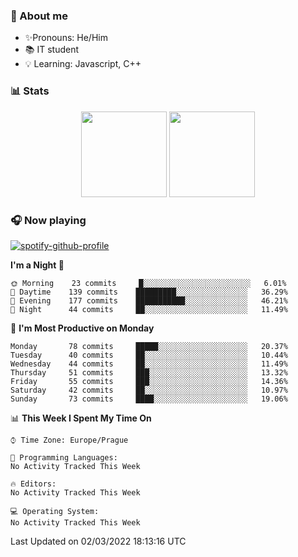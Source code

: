 ### 👋 About me

- ✨Pronouns: He/Him
- 📚 IT student
- 💡 Learning: Javascript, C++

### 📊 Stats
<p align="center">
  <img height="137px" src="https://github-readme-stats-ashy-seven.vercel.app/api?username=Nanoslav&count_private=true&theme=dark&show_icons=true" />
  <img height="137px" src="https://github-readme-stats-ashy-seven.vercel.app/api/top-langs?username=Nanoslav&count_private=true&layout=compact&theme=dark" />
</p>

### 🎧 Now playing
[![spotify-github-profile](https://spotify-github-profile.vercel.app/api/view?uid=g509347fts6blldcmm8uxhzib&cover_image=true&theme=novatorem)](https://spotify-github-profile.vercel.app/api/view?uid=g509347fts6blldcmm8uxhzib&redirect=true)

<!--START_SECTION:waka-->
**I'm a Night 🦉** 

```text
🌞 Morning    23 commits     █░░░░░░░░░░░░░░░░░░░░░░░░   6.01% 
🌆 Daytime    139 commits    █████████░░░░░░░░░░░░░░░░   36.29% 
🌃 Evening    177 commits    ███████████░░░░░░░░░░░░░░   46.21% 
🌙 Night      44 commits     ██░░░░░░░░░░░░░░░░░░░░░░░   11.49%

```
📅 **I'm Most Productive on Monday** 

```text
Monday       78 commits     █████░░░░░░░░░░░░░░░░░░░░   20.37% 
Tuesday      40 commits     ██░░░░░░░░░░░░░░░░░░░░░░░   10.44% 
Wednesday    44 commits     ██░░░░░░░░░░░░░░░░░░░░░░░   11.49% 
Thursday     51 commits     ███░░░░░░░░░░░░░░░░░░░░░░   13.32% 
Friday       55 commits     ███░░░░░░░░░░░░░░░░░░░░░░   14.36% 
Saturday     42 commits     ██░░░░░░░░░░░░░░░░░░░░░░░   10.97% 
Sunday       73 commits     ████░░░░░░░░░░░░░░░░░░░░░   19.06%

```


📊 **This Week I Spent My Time On** 

```text
⌚︎ Time Zone: Europe/Prague

💬 Programming Languages: 
No Activity Tracked This Week

🔥 Editors: 
No Activity Tracked This Week

💻 Operating System: 
No Activity Tracked This Week

```


 Last Updated on 02/03/2022 18:13:16 UTC
<!--END_SECTION:waka-->

<!--
**Nanoslav/Nanoslav** is a ✨ _special_ ✨ repository because its `README.md` (this file) appears on your GitHub profile.

Here are some ideas to get you started:

- 🔭 I’m currently working on ...
- 🌱 I’m currently learning ...
- 👯 I’m looking to collaborate on ...
- 🤔 I’m looking for help with ...
- 💬 Ask me about ...
- 📫 How to reach me: ...
- 😄 Pronouns: ...
- ⚡ Fun fact: ...
-->
